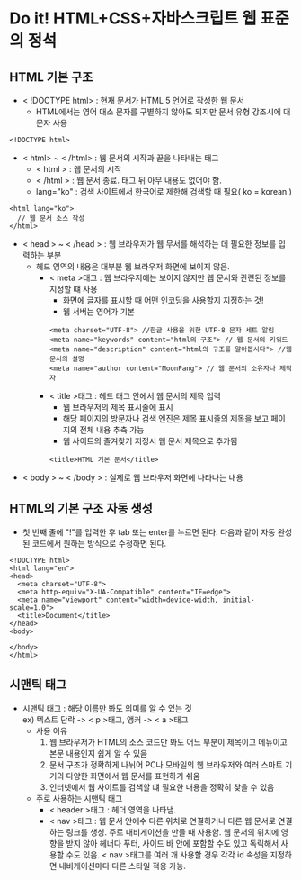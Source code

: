# Do it! HTML+CSS+자바스크립트 웹 표준의 정석

## HTML 기본 구조

+ < !DOCTYPE html> : 현재 문서가 HTML 5 언어로 작성한 웹 문서
  + HTML에서는 영어 대소 문자를 구별하지 않아도 되지만 문서 유형 강조시에 대문자 사용
```
<!DOCTYPE html>
```
+ < html> ~ < /html> : 웹 문서의 시작과 끝을 나타내는 태그
  + < html > : 웹 문서의 시작
  + < /html > : 웹 문서 종료. 태그 뒤 아무 내용도 없어야 함.
  + lang="ko" : 검색 사이트에서 한국어로 제한해 검색할 때 필요( ko = korean )
```
<html lang="ko">
  // 웹 문서 소스 작성
</html> 
```
+ < head > ~ < /head > : 웹 브라우저가 웹 무서를 해석하는 데 필요한 정보를 입력하는 부분
  + 헤드 영역의 내용은 대부분 웹 브라우저 화면에 보이지 않음. 
    + < meta >태그 : 웹 브라우저에는 보이지 않지만 웹 문서와 관련된 정보를 지정할 떄 사용
      + 화면에 글자를 표시할 때 어떤 인코딩을 사용할지 지정하는 것!
      + 웹 서버는 영어가 기본
      ```
      <meta charset="UTF-8"> //한글 사용을 위한 UTF-8 문자 세트 알림
      <meta name="keywords" content="html의 구조"> // 웹 문서의 키워드
      <meta name="description" content="html의 구조를 알아봅시다"> //웹 문서의 설명
      <meta name="author content="MoonPang"> // 웹 문서의 소유자나 제작자 
      ```
    + < title >태그 : 헤드 태그 안에서 웹 문서의 제목 입력
      + 웹 브라우저의 제목 표시줄에 표시
      + 해당 페이지의 방문자나 검색 엔진은 제목 표시줄의 제목을 보고 페이지의 전체 내용 추측 가능
      + 웹 사이트의 즐겨찾기 지정시 웹 문서 제목으로 추가됨
      ```
      <title>HTML 기본 문서</title>
      ```                     
+ < body > ~ < /body > : 실제로 웹 브라우저 화면에 나타나는 내용 

## HTML의 기본 구조 자동 생성
+ 첫 번째 줄에 "!"를 입력한 후 tab 또는 enter를 누르면 된다. 다음과 같이 자동 완성된 코드에서 원하는 방식으로 수정하면 된다. 
```
<!DOCTYPE html>
<html lang="en">
<head>
  <meta charset="UTF-8">
  <meta http-equiv="X-UA-Compatible" content="IE=edge">
  <meta name="viewport" content="width=device-width, initial-scale=1.0">
  <title>Document</title>
</head>
<body>
  
</body>
</html>
```

## 시맨틱 태그
+ 시맨틱 태그 : 해당 이름만 봐도 의미를 알 수 있는 것     
  ex) 텍스트 단락 -> < p >태그, 앵커 -> < a >태그
  + 사용 이유
    1) 웹 브라우저가 HTML의 소스 코드만 봐도 어느 부분이 제목이고 메뉴이고 본문 내용인지 쉽게 알 수 있음
    2) 문서 구조가 정확하게 나뉘어 PC나 모바일의 웹 브라우저와 여러 스마트 기기의 다양한 화면에서 웹 문서를 표현하기 쉬움
    3) 인터넷에서 웹 사이트를 검색할 떄 필요한 내용을 정확히 찾을 수 있음
  + 주로 사용하는 시맨틱 태그
    + < header >태그 : 헤더 영역을 나타냄.
    + < nav >태그 : 웹 문서 안에수 다른 위치로 연결하거나 다른 웹 문서로 연결하는 링크를 생성. 주로 내비게이션을 만들 때 사용함. 웹 문서의 위치에 영향을 받지 않아 헤너다 푸터, 사이드 바 안에 포함할 수도 있고 독릭해서 사용할 수도 있음. < nav >태그를 여러 개 사용할 경우 각각 id 속성을 지정하면 내비게이션마다 다른 스타일 적용 가능.